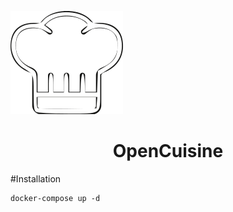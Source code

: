 ![OpenCuisine.png](https://github.com/alexmichaelkeith/OpenCuisine/blob/main/icon.png)
<h1 align="center">
OpenCuisine
</h1>
#Installation


```shell
docker-compose up -d
```
